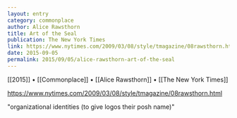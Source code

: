 ```yaml
---
layout: entry
category: commonplace
author: Alice Rawsthorn
title: Art of the Seal
publication: The New York Times
link: https://www.nytimes.com/2009/03/08/style/tmagazine/08rawsthorn.html
date: 2015-09-05
permalink: 2015/09/05/alice-rawsthorn-art-of-the-seal
---
```


[[2015]] • [[Commonplace]] • [[Alice Rawsthorn]] • [[The New York Times]]

https://www.nytimes.com/2009/03/08/style/tmagazine/08rawsthorn.html

"organizational identities (to give logos their posh name)"
